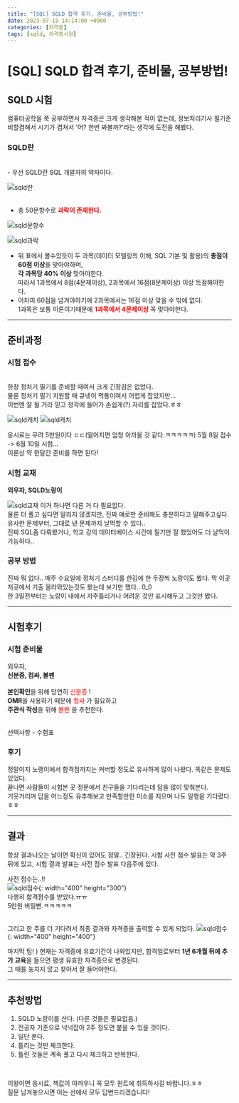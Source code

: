 ```yaml
---
title: "[SQL] SQLD 합격 후기, 준비물, 공부방법!"
date: 2023-07-15 14:14:00 +0900
categories: [자격증]
tags: [sqld, 자격증시험]
---
```


# [SQL] SQLD 합격 후기, 준비물, 공부방법!

## SQLD 시험

컴퓨터공학을 쭉 공부하면서 자격증은 크게 생각해본 적이 없는데, 정보처리기사 필기준비할겸해서 시기가 겹쳐서
'어? 한번 봐볼까?'라는 생각에 도전을 해봤다.

### SQLD란

<br>
- 우선 SQLD란 SQL 개발자의 약자이다.

![sqld란](/assets/img/sqld-6.png)
<br>
<br>

- 총 50문항수로 **<span style="color:red"> 과락이 존재한다. </span>**

![sqld문항수](/assets/img/sqld-3.png)

![sqld과락](/assets/img/sqld-7.png)

- 위 표에서 볼수있듯이 두 과목(데이터 모델링의 이해, SQL 기본 및 활용)의 **총점이 60점 이상**을 맞아야하며,
  <br>**각 과목당 40% 이상** 맞아야한다.
  <br>따라서 1과목에서 8점(4문제이상), 2과목에서 16점(8문제이상) 이상 득점해야한다.
- 어차피 60점을 넘겨야하기에 2과목에서는 16점 이상 맞을 수 밖에 없다.
  <br>1과목은 보통 이론이기때문에 **<span style="color:red"> 1과목에서 4문제이상 </span>** 꼭 맞아야한다.

---

## 준비과정

### 시험 접수

<br>
한창 정처기 필기를 준비할 때여서 크게 긴장감은 없었다.
<br>물론 정처기 필기 지원할 때 큐넷이 먹통이여서 어렵게 잡았지만...
<br>이번엔 잘 될 거라 믿고 정각에 들어가 손쉽게(?) 자리를 잡았다.ㅎㅎ

![sqld캐치](/assets/img/sqld-1.png)
![sqld캐치](/assets/img/sqld-2.png)

응시료는 무려 5만원이다 ㄷㄷ(떨어지면 엄청 아까울 것 같다.ㅋㅋㅋㅋㅋ)
5월 8일 접수 -> 6월 10일 시험...
<br>이론상 약 한달간 준비를 하면 된다!

### 시험 교재

**외우자, SQLD노랑이**

![sqld교재](/assets/img/sqld-0.jpg)
이거 하나면 다른 거 다 필요없다.
<br>물론 더 풀고 싶다면 말리지 않겠지만, 진짜 얘로만 준비해도 충분하다고 말해주고싶다.
<br>유사한 문제부터, 그대로 낸 문제까지 날먹할 수 있다..
<br>진짜 SQL좀 다뤄봤거나, 학교 강의 데이터베이스 시간에 필기만 잘 했었어도 더 날먹이 가능하다..

### 공부 방법

진짜 뭐 없다..
매주 수요일에 정처기 스터디를 한김에 한 두장씩 노랑이도 봤다.
막 이곳저곳에서 기출 올라와있는것도 봤는데 보기만 했다.. 0_0
<br>한 3일전부터는 노랑이 내에서 자주틀리거나 어려운 것만 표시해두고 그것만 봤다.
<br>

---

## 시험후기

### 시험 준비물

외우자,
<br> **신분증, 컴싸, 볼펜**
<br>
<br>**본인확인**을 위해 당연히 <span style="color:red"> 신분증 </span>!
<br>**OMR**을 사용하기 때문에 <span style="color:red"> 컴싸 </span>가 필요하고
<br>**주관식 작성**을 위해 <span style="color:red"> 볼펜 </span>을 추천한다.

<br>선택사항 - 수험표

### 후기

정말이지 노랭이에서 합격점까지는 커버할 정도로 유사하게 많이 나왔다.
똑같은 문제도 있었다.
<br>끝나면 사람들이 시험본 곳 정문에서 친구들을 기다리는데 답을 많이 맞춰본다.
<br>기웃거리며 답을 어느정도 유추해보고 만족할만한 미소를 지으며 나도 일행을 기다렸다.ㅎㅎ

---

## 결과

항상 결과나오는 날이면 확신이 있어도 정말.. 긴장된다.
시험 사전 점수 발표는 약 3주뒤에 있고,
시험 결과 발표는 사전 점수 발표 다음주에 있다.

사전 점수는..!!
<br>
![sqld점수](/assets/img/sqld-4.png){: width="400" height="300"}
<br>
다행히 합격점수를 받았다.ㅠㅠ
<br>5만원 버릴뻔.ㅋㅋㅋㅋㅋ

<br>그리고 한 주를 더 기다려서 최종 결과와 자격증을 출력할 수 있게 되었다.
![sqld점수](/assets/img/sqld-5.png){: width="400" height="400"}

마지막 팁! ) 현재는 자격증에 유효기간이 나와있지만, 합격일로부터 **1년 6개월 뒤에 추가 교육**을 들으면 평생 유효한 자격증으로 변경된다.
<br>그 때를 놓치지 않고 찾아서 잘 들어야한다.

---

## 추천방법

1. SQLD 노랑이를 산다. (다른 것들은 필요없음.)
2. 전공자 기준으로 넉넉잡아 2주 정도면 붙을 수 있을 것이다.
3. 일단 푼다.
4. 틀리는 것만 체크한다.
5. 틀린 것들은 계속 풀고 다시 체크하고 반복한다.

<br>

이왕이면 응시료, 책값이 아까우니 꼭 모두 원트에 취득하시길 바랍니다.ㅎㅎ
<br>
질문 남겨놓으시면 아는 선에서 모두 답변드리겠습니다!
